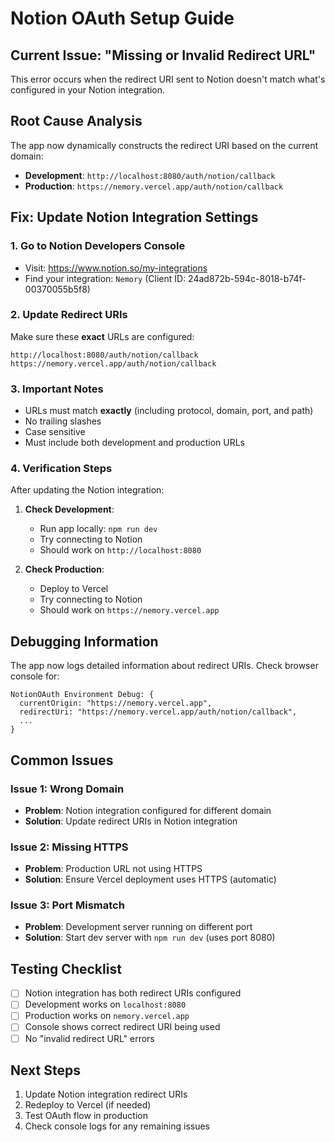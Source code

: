 # Notion OAuth Setup Guide

## Current Issue: "Missing or Invalid Redirect URL"

This error occurs when the redirect URI sent to Notion doesn't match what's configured in your Notion integration.

## Root Cause Analysis

The app now dynamically constructs the redirect URI based on the current domain:
- **Development**: `http://localhost:8080/auth/notion/callback`
- **Production**: `https://nemory.vercel.app/auth/notion/callback`

## Fix: Update Notion Integration Settings

### 1. Go to Notion Developers Console
- Visit: https://www.notion.so/my-integrations
- Find your integration: `Nemory` (Client ID: 24ad872b-594c-8018-b74f-00370055b5f8)

### 2. Update Redirect URIs
Make sure these **exact** URLs are configured:

```
http://localhost:8080/auth/notion/callback
https://nemory.vercel.app/auth/notion/callback
```

### 3. Important Notes
- URLs must match **exactly** (including protocol, domain, port, and path)
- No trailing slashes
- Case sensitive
- Must include both development and production URLs

### 4. Verification Steps
After updating the Notion integration:

1. **Check Development**:
   - Run app locally: `npm run dev`
   - Try connecting to Notion
   - Should work on `http://localhost:8080`

2. **Check Production**:
   - Deploy to Vercel
   - Try connecting to Notion
   - Should work on `https://nemory.vercel.app`

## Debugging Information

The app now logs detailed information about redirect URIs. Check browser console for:
```
NotionOAuth Environment Debug: {
  currentOrigin: "https://nemory.vercel.app",
  redirectUri: "https://nemory.vercel.app/auth/notion/callback",
  ...
}
```

## Common Issues

### Issue 1: Wrong Domain
- **Problem**: Notion integration configured for different domain
- **Solution**: Update redirect URIs in Notion integration

### Issue 2: Missing HTTPS
- **Problem**: Production URL not using HTTPS
- **Solution**: Ensure Vercel deployment uses HTTPS (automatic)

### Issue 3: Port Mismatch
- **Problem**: Development server running on different port
- **Solution**: Start dev server with `npm run dev` (uses port 8080)

## Testing Checklist

- [ ] Notion integration has both redirect URIs configured
- [ ] Development works on `localhost:8080`
- [ ] Production works on `nemory.vercel.app`
- [ ] Console shows correct redirect URI being used
- [ ] No "invalid redirect URL" errors

## Next Steps

1. Update Notion integration redirect URIs
2. Redeploy to Vercel (if needed)
3. Test OAuth flow in production
4. Check console logs for any remaining issues